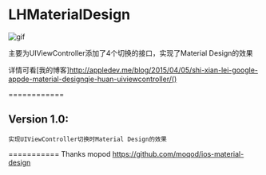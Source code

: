 LHMaterialDesign
=============

![gif](https://github.com/leostc/LHMaterialDesign/blob/master/demo.gif)

主要为UIViewController添加了4个切换的接口，实现了Material Design的效果
  
详情可看[我的博客]http://appledev.me/blog/2015/04/05/shi-xian-lei-google-appde-material-designqie-huan-uiviewcontroller/()

============
## Version 1.0:

	实现UIViewController切换时Material Design的效果

===========
Thanks mopod https://github.com/moqod/ios-material-design
